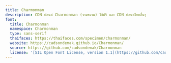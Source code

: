 ```yaml
---
title: Charmonman
description: CDN ฟอนต์ Charmonman (จามรมาน) ใช้ฟรี และ CDN ฟอนต์ไทยอื่นๆ
font:
  title: Charmonman
  namespace: Charmonman
  type: sans-serif
  thaifaces: https://thaifaces.com/specimen/charmonman/
  website: https://cadsondemak.github.io/Charmonman/
  source: https://github.com/cadsondemak/Charmonman
  license: '[SIL Open Font License, version 1.1](https://github.com/cadsondemak/Charmonman/blob/master/OFL.txt)'
---
```


<div></div>
